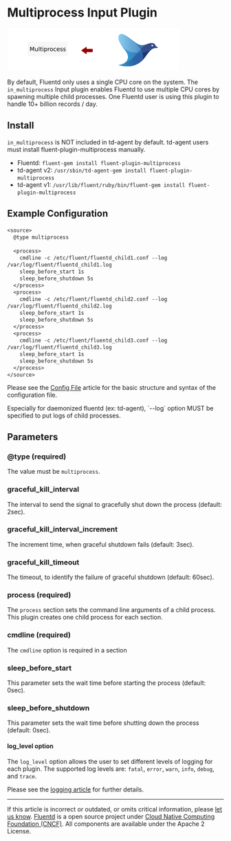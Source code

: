 # Multiprocess Input Plugin

![](/images/plugins/input/multiprocess.png)

By default, Fluentd only uses a single CPU core on the system. The
`in_multiprocess` Input plugin enables Fluentd to use multiple CPU cores
by spawning multiple child processes. One Fluentd user is using this
plugin to handle 10+ billion records / day.


## Install

`in_multiprocess` is NOT included in td-agent by default. td-agent users
must install fluent-plugin-multiprocess manually.

-   Fluentd: `fluent-gem install fluent-plugin-multiprocess`
-   td-agent v2:
    `/usr/sbin/td-agent-gem install fluent-plugin-multiprocess`
-   td-agent v1:
    `/usr/lib/fluent/ruby/bin/fluent-gem install fluent-plugin-multiprocess`

## Example Configuration

``` {.CodeRay}
<source>
  @type multiprocess

  <process>
    cmdline -c /etc/fluent/fluentd_child1.conf --log /var/log/fluent/fluentd_child1.log
    sleep_before_start 1s
    sleep_before_shutdown 5s
  </process>
  <process>
    cmdline -c /etc/fluent/fluentd_child2.conf --log /var/log/fluent/fluentd_child2.log
    sleep_before_start 1s
    sleep_before_shutdown 5s
  </process>
  <process>
    cmdline -c /etc/fluent/fluentd_child3.conf --log /var/log/fluent/fluentd_child3.log
    sleep_before_start 1s
    sleep_before_shutdown 5s
  </process>
</source>
```
Please see the [Config File](/configuration/config-file.md) article for the basic
structure and syntax of the configuration file.

Especially for daemonized fluentd (ex: td-agent), \`\--log\` option MUST
be specified to put logs of child processes.

## Parameters

### \@type (required)

The value must be `multiprocess`.

### graceful\_kill\_interval

The interval to send the signal to gracefully shut down the process
(default: 2sec).

### graceful\_kill\_interval\_increment

The increment time, when graceful shutdown fails (default: 3sec).

### graceful\_kill\_timeout

The timeout, to identify the failure of graceful shutdown (default:
60sec).

### process (required)

The `process` section sets the command line arguments of a child
process. This plugin creates one child process for each section.

### cmdline (required)

The `cmdline` option is required in a section

### sleep\_before\_start

This parameter sets the wait time before starting the process (default:
0sec).

### sleep\_before\_shutdown

This parameter sets the wait time before shutting down the process
(default: 0sec).

#### log\_level option

The `log_level` option allows the user to set different levels of
logging for each plugin. The supported log levels are: `fatal`, `error`,
`warn`, `info`, `debug`, and `trace`.

Please see the [logging article](/deployment/logging.md) for further details.


------------------------------------------------------------------------

If this article is incorrect or outdated, or omits critical information, please [let us know](https://github.com/fluent/fluentd-docs/issues?state=open).
[Fluentd](http://www.fluentd.org/) is a open source project under [Cloud Native Computing Foundation (CNCF)](https://cncf.io/). All components are available under the Apache 2 License.
